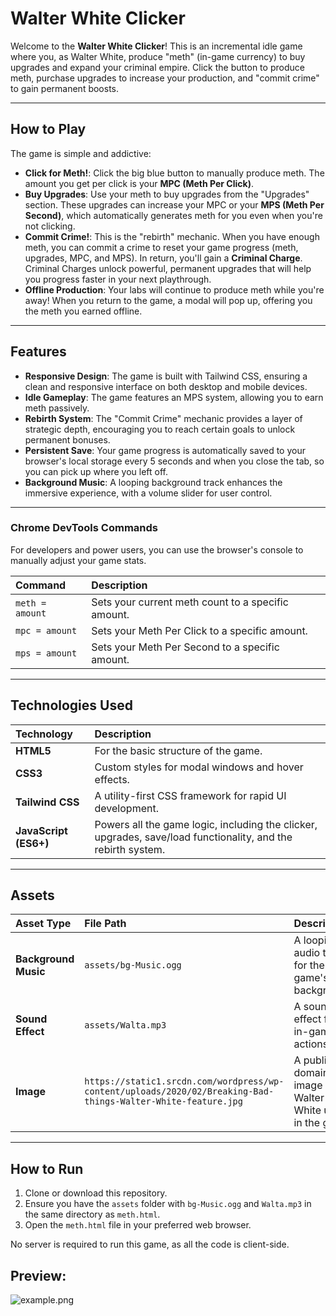 # Walter White Clicker

Welcome to the **Walter White Clicker**! This is an incremental idle game where you, as Walter White, produce "meth" (in-game currency) to buy upgrades and expand your criminal empire. Click the button to produce meth, purchase upgrades to increase your production, and "commit crime" to gain permanent boosts.

---

## How to Play

The game is simple and addictive:

* **Click for Meth!**: Click the big blue button to manually produce meth. The amount you get per click is your **MPC (Meth Per Click)**.
* **Buy Upgrades**: Use your meth to buy upgrades from the "Upgrades" section. These upgrades can increase your MPC or your **MPS (Meth Per Second)**, which automatically generates meth for you even when you're not clicking.
* **Commit Crime!**: This is the "rebirth" mechanic. When you have enough meth, you can commit a crime to reset your game progress (meth, upgrades, MPC, and MPS). In return, you'll gain a **Criminal Charge**. Criminal Charges unlock powerful, permanent upgrades that will help you progress faster in your next playthrough.
* **Offline Production**: Your labs will continue to produce meth while you're away! When you return to the game, a modal will pop up, offering you the meth you earned offline.

---

## Features

* **Responsive Design**: The game is built with Tailwind CSS, ensuring a clean and responsive interface on both desktop and mobile devices.
* **Idle Gameplay**: The game features an MPS system, allowing you to earn meth passively.
* **Rebirth System**: The "Commit Crime" mechanic provides a layer of strategic depth, encouraging you to reach certain goals to unlock permanent bonuses.
* **Persistent Save**: Your game progress is automatically saved to your browser's local storage every 5 seconds and when you close the tab, so you can pick up where you left off.
* **Background Music**: A looping background track enhances the immersive experience, with a volume slider for user control.

---

### Chrome DevTools Commands

For developers and power users, you can use the browser's console to manually adjust your game stats.

| Command         | Description                                     |
| :-------------- | :---------------------------------------------- |
| `meth = amount` | Sets your current meth count to a specific amount. |
| `mpc = amount`  | Sets your Meth Per Click to a specific amount.  |
| `mps = amount`  | Sets your Meth Per Second to a specific amount. |

---

## Technologies Used

| Technology              | Description                                                                                             |
| :---------------------- | :------------------------------------------------------------------------------------------------------ |
| **HTML5** | For the basic structure of the game.                                                                    |
| **CSS3** | Custom styles for modal windows and hover effects.                                                      |
| **Tailwind CSS** | A utility-first CSS framework for rapid UI development.                                                 |
| **JavaScript (ES6+)** | Powers all the game logic, including the clicker, upgrades, save/load functionality, and the rebirth system. |

---

## Assets

| Asset Type         | File Path                 | Description                                    |
| :----------------- | :------------------------ | :--------------------------------------------- |
| **Background Music** | `assets/bg-Music.ogg`     | A looping audio track for the game's background. |
| **Sound Effect** | `assets/Walta.mp3`        | A sound effect for in-game actions.             |
| **Image** | `https://static1.srcdn.com/wordpress/wp-content/uploads/2020/02/Breaking-Bad-things-Walter-White-feature.jpg` | A public-domain image of Walter White used in the game. |

---

## How to Run

1.  Clone or download this repository.
2.  Ensure you have the `assets` folder with `bg-Music.ogg` and `Walta.mp3` in the same directory as `meth.html`.
3.  Open the `meth.html` file in your preferred web browser.

No server is required to run this game, as all the code is client-side.

## Preview:
![example.png](https://raw.githubusercontent.com/ackozu/meth-clicker/refs/heads/main/example.png)
